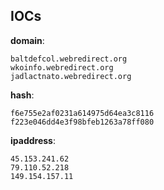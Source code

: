 
## IOCs

__domain__:

```text
baltdefcol.webredirect.org
wkoinfo.webredirect.org
jadlactnato.webredirect.org
```
__hash__:

```text
f6e755e2af0231a614975d64ea3c8116
f223e046dd4e3f98bfeb1263a78ff080
```
__ipaddress__:

```text
45.153.241.62
79.110.52.218
149.154.157.11
```